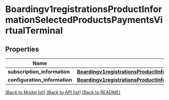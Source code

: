 # Boardingv1registrationsProductInformationSelectedProductsPaymentsVirtualTerminal

## Properties
Name | Type | Description | Notes
------------ | ------------- | ------------- | -------------
**subscription_information** | [**Boardingv1registrationsProductInformationSelectedProductsPaymentsPayerAuthenticationSubscriptionInformation**](Boardingv1registrationsProductInformationSelectedProductsPaymentsPayerAuthenticationSubscriptionInformation.md) |  | [optional] 
**configuration_information** | [**Boardingv1registrationsProductInformationSelectedProductsPaymentsVirtualTerminalConfigurationInformation**](Boardingv1registrationsProductInformationSelectedProductsPaymentsVirtualTerminalConfigurationInformation.md) |  | [optional] 

[[Back to Model list]](../README.md#documentation-for-models) [[Back to API list]](../README.md#documentation-for-api-endpoints) [[Back to README]](../README.md)


